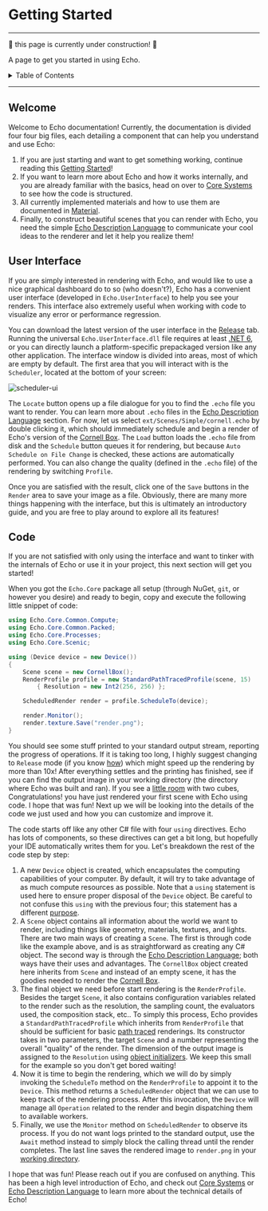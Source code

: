 # Getting Started

---

:construction: this page is currently under construction! :construction:

A page to get you started in using Echo.

<!-- TABLE OF CONTENTS -->
<details>
  <summary>Table of Contents</summary>
  <ol>
    <li><a href="#usage">Welcome</a></li>
    <li><a href="#user-interface">User Interface</a></li>
    <li><a href="#code">Code</a></li>
  </ol>
</details>

---

## Welcome
Welcome to Echo documentation! Currently, the documentation is divided four four big files, each detailing a component that can help you understand and use Echo:
1. If you are just starting and want to get something working, continue reading this [Getting Started](1-getting-started.md)!
2. If you want to learn more about Echo and how it works internally, and you are already familiar with the basics, head on over to [Core Systems](2-core-systems.md) to see how the code is structured.
3. All currently implemented materials and how to use them are documented in [Material](3-materials.md).
4. Finally, to construct beautiful scenes that you can render with Echo, you need the simple [Echo Description Language](4-echo-description-language.md) to communicate your cool ideas to the renderer and let it help you realize them!

## User Interface
If you are simply interested in rendering with Echo, and would like to use a nice graphical dashboard do to so (who doesn't?), Echo has a convenient user interface (developed in `Echo.UserInterface`) to help you see your renders. This interface also extremely useful when working with code to visualize any error or performance regression.

You can download the latest version of the user interface in the [Release](https://github.com/GaryHuan9/Echo/releases) tab. Running the universal `Echo.UserInterface.dll` file requires at least [.NET 6](https://dotnet.microsoft.com/en-us/download), or you can directly launch a platform-specific prepackaged version like any other application. The interface window is divided into areas, most of which are empty by default. The first area that you will interact with is the `Scheduler`, located at the bottom of your screen:

![scheduler-ui](https://github-production-user-asset-6210df.s3.amazonaws.com/22217952/239411336-d4c03302-865e-4f3b-af26-63bbc804b1b4.png)

The `Locate` button opens up a file dialogue for you to find the `.echo` file you want to render. You can learn more about `.echo` files in the [Echo Description Language](4-echo-description-language.md) section. For now, let us select `ext/Scenes/Simple/cornell.echo` by double clicking it, which should immediately schedule and begin a render of Echo's version of the [Cornell Box](https://en.wikipedia.org/wiki/Cornell_box). The `Load` button loads the `.echo` file from disk and the `Schedule` button queues it for rendering, but because `Auto Schedule on File Change` is checked, these actions are automatically performed. You can also change the quality (defined in the `.echo` file) of the rendering by switching `Profile`.

Once you are satisfied with the result, click one of the `Save` buttons in the `Render` area to save your image as a file. Obviously, there are many more things happening with the interface, but this is ultimately an introductory guide, and you are free to play around to explore all its features! 

## Code
If you are not satisfied with only using the interface and want to tinker with the internals of Echo or use it in your project, this next section will get you started!

When you got the `Echo.Core` package all setup (through NuGet, `git`, or however you desire) and ready to begin, copy and execute the following little snippet of code:

```csharp
using Echo.Core.Common.Compute;
using Echo.Core.Common.Packed;
using Echo.Core.Processes;
using Echo.Core.Scenic;

using (Device device = new Device())
{
    Scene scene = new CornellBox();
    RenderProfile profile = new StandardPathTracedProfile(scene, 15)
        { Resolution = new Int2(256, 256) };

    ScheduledRender render = profile.ScheduleTo(device);

    render.Monitor();
    render.texture.Save("render.png");
}
```

You should see some stuff printed to your standard output stream, reporting the progress of operations. If it is taking too long, I highly suggest changing to `Release` mode (if you know [how](https://learn.microsoft.com/en-us/visualstudio/debugger/how-to-set-debug-and-release-configurations?view=vs-2022)) which might speed up the rendering by more than 10x! After everything settles and the printing has finished, see if you can find the output image in your working directory (the directory where Echo was built and ran). If you see a [little room](https://en.wikipedia.org/wiki/Cornell_box) with two cubes, Congratulations! you have just rendered your first scene with Echo using code. I hope that was fun! Next up we will be looking into the details of the code we just used and how you can customize and improve it. 

The code starts off like any other C# file with four `using` directives. Echo has lots of components, so these directives can get a bit long, but hopefully your IDE automatically writes them for you. Let's breakdown the rest of the code step by step:
1. A new `Device` object is created, which encapsulates the computing capabilities of your computer. By default, it will try to take advantage of as much compute resources as possible. Note that a `using` statement is used here to ensure proper disposal of the `Device` object. Be careful to not confuse this `using` with the previous four; this statement has a different [purpose](https://learn.microsoft.com/en-us/dotnet/csharp/language-reference/statements/using).
2. A `Scene` object contains all information about the world we want to render, including things like geometry, materials, textures, and lights. There are two main ways of creating a `Scene`. The first is through code like the example above, and is as straightforward as creating any C# object. The second way is through the [Echo Description Language](4-echo-description-language.md); both ways have their uses and advantages. The `CornellBox` object created here inherits from `Scene` and instead of an empty scene, it has the goodies needed to render the [Cornell Box](https://en.wikipedia.org/wiki/Cornell_box).
3. The final object we need before start rendering is the `RenderProfile`. Besides the target `Scene`, it also contains configuration variables related to the render such as the resolution, the sampling count, the evaluators used, the composition stack, etc.. To simply this process, Echo provides a `StandardPathTracedProfile` which inherits from `RenderProfile` that should be sufficient for basic [path traced](https://en.wikipedia.org/wiki/Path_tracing) renderings. Its constructor takes in two parameters, the target `Scene` and a number representing the overall "quality" of the render. The dimension of the output image is assigned to the `Resolution` using [object initializers](https://learn.microsoft.com/en-us/dotnet/csharp/programming-guide/classes-and-structs/how-to-initialize-objects-by-using-an-object-initializer). We keep this small for the example so you don't get bored waiting!
4. Now it is time to begin the rendering, which we will do by simply invoking the `ScheduleTo` method on the `RenderProfile` to appoint it to the `Device`. This method returns a `ScheduledRender` object that we can use to keep track of the rendering process. After this invocation, the `Device` will manage all `Operation` related to the render and begin dispatching them to available workers.
5. Finally, we use the `Monitor` method on `ScheduledRender` to observe its process. If you do not want logs printed to the standard output, use the `Await` method instead to simply block the calling thread until the render completes. The last line saves the rendered image to `render.png` in your [working directory](https://learn.microsoft.com/en-us/dotnet/api/system.io.directory.getcurrentdirectory?view=net-7.0).

I hope that was fun! Please reach out if you are confused on anything. This has been a high level introduction of Echo, and check out [Core Systems](2-core-systems.md) or [Echo Description Language](4-echo-description-language.md) to learn more about the technical details of Echo!
